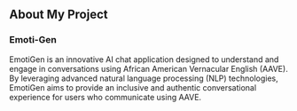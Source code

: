 ## About My Project

### Emoti-Gen

EmotiGen is an innovative AI chat application designed to understand and engage in conversations using African American Vernacular English (AAVE). By leveraging advanced natural language processing (NLP) technologies, EmotiGen aims to provide an inclusive and authentic conversational experience for users who communicate using AAVE.

